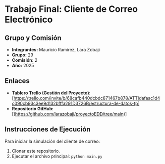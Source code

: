 # Trabajo Final: Cliente de Correo Electrónico

##  Grupo y Comisión
* **Integrantes:** Mauricio Ramirez, Lara Zobaji
* **Grupo:** 29
* **Comisión:** 2
* **Año:** 2025

## Enlaces
* **Tablero Trello (Gestión del Proyecto):** [https://trello.com/invite/b/68cafb440dcbdc871467b878/ATTIdafaac1d4c090cb93c3ee9d132bfffa291D3726B/estructura-de-datos-tp]
* **Repositorio GitHub:** [(https://github.com/larazobaji/proyectoEDD/tree/main)]

## Instrucciones de Ejecución

Para iniciar la simulación del cliente de correo:

1.  Clonar este repositorio.
2.  Ejecutar el archivo principal: `python main.py`
